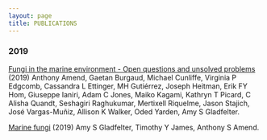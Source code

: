 ```yaml
---
layout: page
title: PUBLICATIONS
---
```




### 2019

[Fungi in the marine environment - Open questions and unsolved problems](https://journals.asm.org/doi/full/10.1128/mbio.01189-18) (2019) Anthony Amend, Gaetan Burgaud, Michael Cunliffe, Virginia P Edgcomb, Cassandra L Ettinger, MH Gutiérrez, Joseph Heitman, Erik FY Hom, Giuseppe Ianiri, Adam C Jones, Maiko Kagami, Kathryn T Picard, C Alisha Quandt, Seshagiri Raghukumar, Mertixell Riquelme, Jason Stajich, José Vargas-Muñiz, Allison K Walker, Oded Yarden, Amy S Gladfelter.

[Marine fungi](https://www.cell.com/current-biology/fulltext/S0960-9822(19)30148-4) (2019) Amy S Gladfelter, Timothy Y James, Anthony S Amend.


